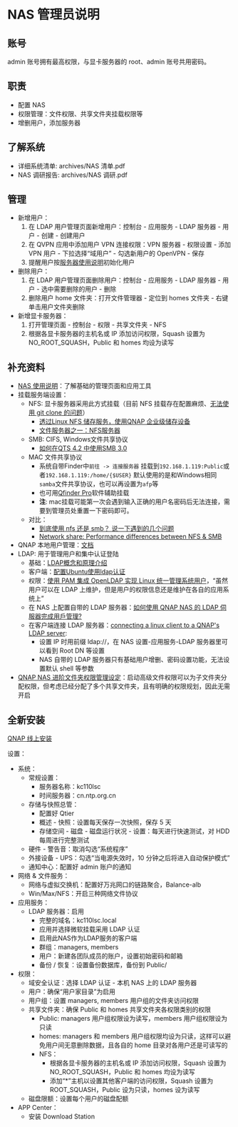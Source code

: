 # NAS 管理员说明


## 账号
admin 账号拥有最高权限，与显卡服务器的 root、admin 账号共用密码。


## 职责

* 配置 NAS
* 权限管理：文件权限、共享文件夹挂载权限等
* 增删用户，添加服务器


## 了解系统

* 详细系统清单: archives/NAS 清单.pdf
* NAS 调研报告: archives/NAS 调研.pdf


## 管理

* 新增用户：
    1. 在 LDAP 用户管理页面新增用户：控制台 - 应用服务 - LDAP 服务器 - 用户 - 创建 - 创建用户
    1. 在 QVPN 应用中添加用户 VPN 连接权限：VPN 服务器 - 权限设置 - 添加 VPN 用户 - 下拉选择“域用户” - 勾选新用户的 OpenVPN - 保存
    1. 提醒用户按[服务器使用说明](/documents/server/README.md)初始化用户
* 删除用户：
    1. 在 LDAP 用户管理页面删除用户：控制台 - 应用服务 - LDAP 服务器 - 用户 - 选中需要删除的用户 - 删除
    1. 删除用户 home 文件夹：打开文件管理器 - 定位到 homes 文件夹 - 右键单击用户文件夹删除
* 新增显卡服务器：
    1. 打开管理页面 - 控制台 - 权限 - 共享文件夹 - NFS
    1. 根据各显卡服务器的主机名或 IP 添加访问权限，Squash 设置为 NO_ROOT_SQUASH，Public 和 homes 均设为读写


## 补充资料

* [NAS 使用说明](README.md)：了解基础的管理页面和应用工具
* 挂载服务端设置：
    * NFS: 显卡服务器采用此方式挂载（目前 NFS 挂载存在配置麻烦、[无法使用 git clone 的问题](../server/README.md#问题)）
        * [透过Linux NFS 储存服务，使用QNAP 企业级储存设备](https://www.qnap.com/zh-hk/how-to/tutorial/article/透過-linux-nfs-儲存服務使用-qnap-企業級儲存設備/)
        * [文件服务器之一：NFS服务器](http://cn.linux.vbird.org/linux_server/0330nfs.php)
    * SMB: CIFS, Windows文件共享协议
        * [如何在QTS 4.2 中使用SMB 3.0](https://www.qnap.com/zh-tw/how-to/tutorial/article/如何在-qts-4-2-中使用-smb-3-0/)
    * MAC 文件共享协议 
        * 系统自带Finder中`前往 -> 连接服务器` 挂载到`192.168.1.119:Public`或者`192.168.1.119:/home/{$USER}` 默认使用的是和Windows相同`samba`文件共享协议，也可以再设置为`afp`等
        * 也可用[Qfinder Pro](https://www.qnap.com/zh-cn/how-to/tutorial/article/%E5%B0%86%E5%85%B1%E4%BA%AB%E6%96%87%E4%BB%B6%E5%A4%B9%E6%8C%82%E8%BD%BD%E5%88%B0-mac-%E8%AE%A1%E7%AE%97%E6%9C%BA/)软件辅助挂载
        * **注**: mac挂载可能第一次会遇到输入正确的用户名密码后无法连接，需要到管理员处重置一下密码即可。
    * 对比：
        * [到底使用 nfs 还是 smb？ 说一下遇到的几个问题](https://www.v2ex.com/t/538664)
        * [Network share: Performance differences between NFS & SMB](https://ferhatakgun.com/network-share-performance-differences-between-nfs-smb/)
* QNAP 本地用户管理：[文档](https://docs.qnap.com/nas/4.2/Home/sc/index.html?users.htm)
* LDAP: 用于管理用户和集中认证登陆
    * 基础：[LDAP概念和原理介绍](https://www.cnblogs.com/wilburxu/p/9174353.html)
    * 客户端：[配置Ubuntu使用ldap认证](https://www.iteye.com/blog/wuyaweiwude-1889452)
    * 权限：[使用 PAM 集成 OpenLDAP 实现 Linux 统一管理系统用户](https://www.ibm.com/developerworks/cn/linux/1406_liulz_pamopenldap/index.html)，“虽然用户可以在 LDAP 上维护，但是用户的权限信息还是维护在各自的应用系统上”
    * 在 NAS 上配置自带的 LDAP 服务器：[如何使用 QNAP NAS 的 LDAP 伺服器完成用戶管理?](https://www.qnap.com/zh-hk/how-to/tutorial/article/如何使用-qnap-nas-的-ldap-伺服器完成用戶管理/)
    * 在客户端连接 LDAP 服务器：[connecting a linux client to a QNAP's LDAP server](https://laurentperrinet.github.io/sciblog/posts/2012-09-04-connecting-a-linux-client-to-a-QNAPs-LDAP-server.html):
        * 设置 IP 时用前缀 ldap://，在 NAS 设置-应用服务-LDAP 服务器里可以看到 Root DN 等设置
        * NAS 自带的 LDAP 服务器只有基础用户增删、密码设置功能，无法设置默认 shell 等参数
* [QNAP NAS 进阶文件夹权限管理设定](https://www.qnap.com/zh-cn/how-to/tutorial/article/qnap-nas-%E8%BF%9B%E9%98%B6%E6%96%87%E4%BB%B6%E5%A4%B9%E6%9D%83%E9%99%90%E7%AE%A1%E7%90%86%E8%AE%BE%E5%AE%9A/)：启动高级文件权限可以为子文件夹分配权限，但考虑已经分配了多个共享文件夹，且有明确的权限规划，因此无需开启


## 全新安装

[QNAP 线上安装](https://start.qnap.com/cn/?QfinderPro=1)

设置：
* 系统：
    * 常规设置：
        * 服务器名称：kc110lsc
        * 时间服务器：cn.ntp.org.cn
    * 存储与快照总管：
        * 配置好 Qtier
        * 概述 - 快照：设置每天保存一次快照，保存 5 天
        * 存储空间 - 磁盘 - 磁盘运行状况 - 设置：每天进行快速测试，对 HDD 每周进行完整测试
    * 硬件 - 警告音：取消勾选“系统程序”
    * 外接设备 - UPS：勾选“当电源失效时，10 分钟之后将进入自动保护模式”
    * 通知中心：配置好 admin 账户的通知
* 网络 & 文件服务：
    * 网络与虚拟交换机：配置好万兆网口的链路聚合，Balance-alb
    * Win/Max/NFS：开启三种网络文件协议
* 应用服务：
    * LDAP 服务器：启用
        * 完整的域名：kc110lsc.local
        * 应用并选择微软挂载采用 LDAP 认证
        * 启用此NAS作为LDAP服务的客户端
        * 群组：managers, members
        * 用户：新建各团队成员的账户，设置初始密码和邮箱
        * 备份 / 恢复：设置备份数据库，备份到 Public/
* 权限：
    * 域安全认证：选择 LDAP 认证 - 本机 NAS 上的 LDAP 服务器
    * 用户：确保“用户家目录”为启用
    * 用户组：设置 managers, members 用户组的文件夹访问权限
    * 共享文件夹：确保 Public 和 homes 共享文件夹各权限类别的权限
        * Public: managers 用户组权限设为读写，members 用户组权限设为只读
        * homes: managers 和 members 用户组权限均设为只读，这样可以避免用户间无意删除数据，且各自的 home 目录对各用户还是可读写的
        * NFS：
            * 根据各显卡服务器的主机名或 IP 添加访问权限，Squash 设置为 NO_ROOT_SQUASH，Public 和 homes 均设为读写
            * 添加“*”主机以设置其他客户端的访问权限，Squash 设置为 ROOT_SQUASH，Public 设为只读，homes 设为读写
    * 磁盘限额：设置每个用户的磁盘配额
* APP Center：
    * 安装 Download Station



